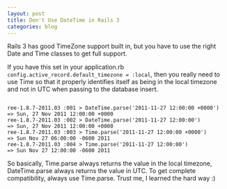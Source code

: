 ```yaml
---
layout: post
title: Don't Use DateTime in Rails 3
categories: blog
---
```

Rails 3 has good TimeZone support built in, but you have to use the right Date and Time classes to get full support.

If you have this set in your application.rb <code lang="ruby">config.active_record.default_timezone = :local</code>, then you really need to use Time so that it properly identifies itself as being in the local timezone and not in UTC when passing to the database insert.

<code lang="ruby">
ree-1.8.7-2011.03 :001 > DateTime.parse('2011-11-27 12:00:00 +0000')
=> Sun, 27 Nov 2011 12:00:00 +0000
ree-1.8.7-2011.03 :002 > DateTime.parse('2011-11-27 12:00:00')
=> Sun, 27 Nov 2011 12:00:00 +0000
ree-1.8.7-2011.03 :003 > Time.parse('2011-11-27 12:00:00 +0000')
=> Sun Nov 27 06:00:00 -0600 2011
ree-1.8.7-2011.03 :004 > Time.parse('2011-11-27 12:00:00')
=> Sun Nov 27 12:00:00 -0600 2011
</code>

So basically, Time.parse always returns the value in the local timezone, DateTime.parse always returns the value in UTC.  To get complete compatibility, always use Time.parse.  Trust me, I learned the hard way :)
